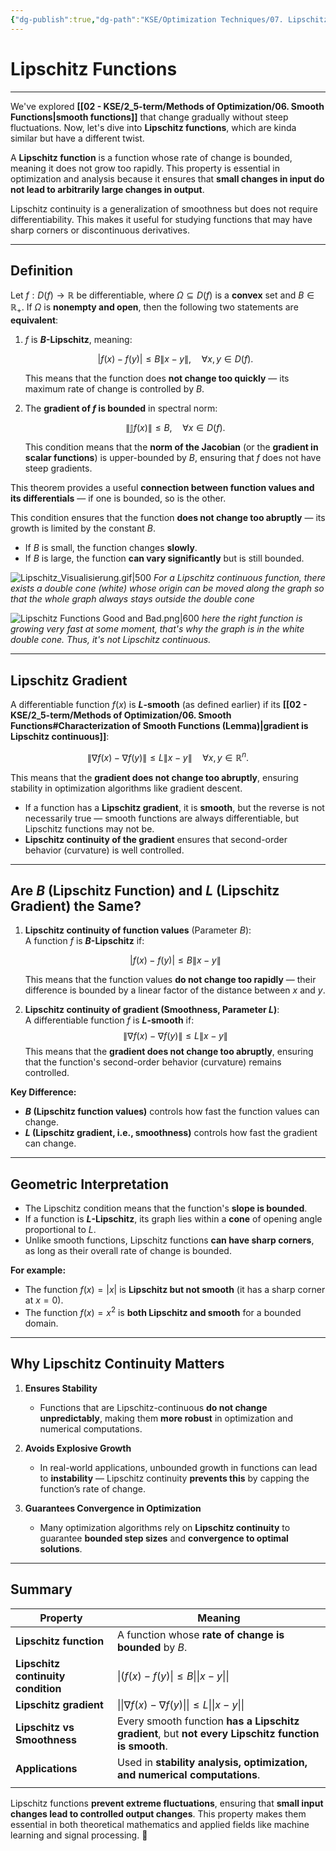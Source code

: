 ```yaml
---
{"dg-publish":true,"dg-path":"KSE/Optimization Techniques/07. Lipschitz Functions.md","permalink":"/kse/optimization-techniques/07-lipschitz-functions/","tags":["kse","math/calculus"],"created":"2025-03-09T16:00:17.940+02:00","updated":"2025-03-09T20:03:23.912+02:00"}
---
```



# Lipschitz Functions

---

We've explored **[[02 - KSE/2_5-term/Methods of Optimization/06. Smooth Functions\|smooth functions]]** that change gradually without steep fluctuations. Now, let's dive into **Lipschitz functions**, which are kinda similar but have a different twist.

A **Lipschitz function** is a function whose rate of change is bounded, meaning it does not grow too rapidly. This property is essential in optimization and analysis because it ensures that **small changes in input do not lead to arbitrarily large changes in output**.

Lipschitz continuity is a generalization of smoothness but does not require differentiability. This makes it useful for studying functions that may have sharp corners or discontinuous derivatives.

---

## Definition

Let $f:D(f) \to \mathbb{R}$ be differentiable, where $\Omega \subseteq D(f)$ is a **convex** set and $B \in \mathbb{R}_+$. If $\Omega$ is **nonempty and open**, then the following two statements are **equivalent**:

1. $f$ is **$B$-Lipschitz**, meaning:

   $$
   |f(x) - f(y)| \leq B \|x - y\|, \quad \forall x, y \in D(f).
   $$

   This means that the function does **not change too quickly** — its maximum rate of change is controlled by $B$.

2. The **gradient of $f$ is bounded** in spectral norm:

   $$
   \|\mathbb{J}f(x)\| \leq B, \quad \forall x \in D(f).
   $$

   This condition means that the **norm of the Jacobian** (or the <strong><span style="color: var(--color-aqua);">gradient in scalar functions</span></strong>) is upper-bounded by $B$, ensuring that $f$ does not have steep gradients.

This theorem provides a useful **connection between function values and its differentials** — if one is bounded, so is the other.

This condition ensures that the function **does not change too abruptly** — its growth is limited by the constant $B$.

- If $B$ is small, the function changes **slowly**.
- If $B$ is large, the function **can vary significantly** but is still bounded.

![Lipschitz_Visualisierung.gif|500](/img/user/assets/Lipschitz_Visualisierung.gif)
_For a Lipschitz continuous function, there exists a double cone (white) whose origin can be moved along the graph so that the whole graph always stays outside the double cone_

![Lipschitz Functions Good and Bad.png|600](/img/user/assets/Lipschitz%20Functions%20Good%20and%20Bad.png)
_here the right function is growing very fast at some moment, that's why the graph is in the white double cone. Thus, it's not Lipschitz continuous._

---

## Lipschitz Gradient

A differentiable function $f(x)$ is **$L$-smooth** (as defined earlier) if its **[[02 - KSE/2_5-term/Methods of Optimization/06. Smooth Functions#Characterization of Smooth Functions (Lemma)\|gradient is Lipschitz continuous]]**:

$$
\|\nabla f(x) - \nabla f(y)\| \leq L \|x - y\| \quad \forall x, y \in \mathbb{R}^n.
$$

This means that the **gradient does not change too abruptly**, ensuring stability in optimization algorithms like gradient descent.

- If a function has a **Lipschitz gradient**, it is **smooth**, but the reverse is not necessarily true — smooth functions are always differentiable, but Lipschitz functions may not be.
- **Lipschitz continuity of the gradient** ensures that second-order behavior (curvature) is well controlled.

---

## Are $B$ (Lipschitz Function) and $L$ (Lipschitz Gradient) the Same?

1. **Lipschitz continuity of function values** (Parameter $B$):  
   A function $f$ is **$B$-Lipschitz** if:

   $$
   |f(x) - f(y)| \leq B \|x - y\|
   $$

   This means that the function values **do not change too rapidly** — their difference is bounded by a linear factor of the distance between $x$ and $y$.

2. **Lipschitz continuity of gradient (Smoothness, Parameter $L$)**:  
   A differentiable function $f$ is **$L$-smooth** if:
   $$
   \|\nabla f(x) - \nabla f(y)\| \leq L \|x - y\|
   $$
   This means that the **gradient does not change too abruptly**, ensuring that the function's second-order behavior (curvature) remains controlled.

<strong><span style="color: var(--color-aqua);">Key Difference:</span></strong>

- **$B$ (Lipschitz function values)** controls how fast the function values can change.
- **$L$ (Lipschitz gradient, i.e., smoothness)** controls how fast the gradient can change.

---

## Geometric Interpretation

- The Lipschitz condition means that the function's **slope is bounded**.
- If a function is **$L$-Lipschitz**, its graph lies within a **cone** of opening angle proportional to $L$.
- Unlike smooth functions, Lipschitz functions **can have sharp corners**, as long as their overall rate of change is bounded.

<strong><span style="color: var(--color-aqua);">For example:</span></strong>

- The function $f(x) = |x|$ is **Lipschitz but not smooth** (it has a sharp corner at $x = 0$).
- The function $f(x) = x^2$ is **both Lipschitz and smooth** for a bounded domain.

---

## Why Lipschitz Continuity Matters

1. **Ensures Stability**

   - Functions that are Lipschitz-continuous **do not change unpredictably**, making them **more robust** in optimization and numerical computations.

2. **Avoids Explosive Growth**

   - In real-world applications, unbounded growth in functions can lead to **instability** — Lipschitz continuity **prevents this** by capping the function’s rate of change.

3. **Guarantees Convergence in Optimization**
   - Many optimization algorithms rely on **Lipschitz continuity** to guarantee **bounded step sizes** and **convergence to optimal solutions**.

---

## Summary

| Property                           | Meaning                                                                                                                                                                                                                    |
| ---------------------------------- | -------------------------------------------------------------------------------------------------------------------------------------------------------------------------------------------------------------------------- |
| **Lipschitz function**             | A function whose **rate of change is bounded** by $B$.                                                                                                                                                                     |
| **Lipschitz continuity condition** | $\|(f(x) - f(y)\| \leq B \|\|x - y\|\|$                                                                                                                                                                                    |
| **Lipschitz gradient**             | $\|\|\nabla f(x) - \nabla f(y)\|\| \leq L \|\|x - y\|\|$                                                                                                                                                                   |
| **Lipschitz vs Smoothness**        | Every smooth function <strong><span style="color: var(--color-aqua);">has a Lipschitz gradient</span></strong>, but <strong><span style="color: var(--color-red);">not every Lipschitz function is smooth</span></strong>. |
| **Applications**                   | Used in **stability analysis, optimization, and numerical computations**.                                                                                                                                                  |
|                                    |                                                                                                                                                                                                                            |

Lipschitz functions **prevent extreme fluctuations**, ensuring that **small input changes lead to controlled output changes**. This property makes them essential in both theoretical mathematics and applied fields like machine learning and signal processing. 🚀
